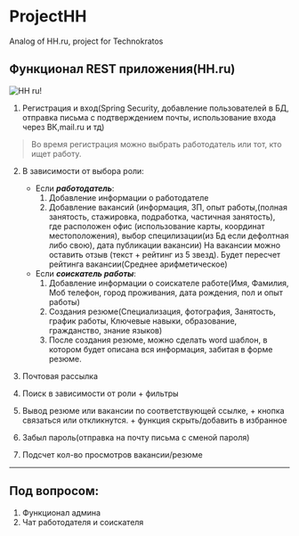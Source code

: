 # ProjectHH

Analog of HH.ru, project for Technokratos

## Функционал **REST** приложения(HH.ru)
![HH ru!](https://dszn.ru/uploads/editor/3a/d6/a6df2756992959a36ce97286dc28f7cfe35ef88f.png)
1. Регистрация и вход(Spring Security, добавление пользователей в БД, отправка письма с подтверждением почты, использование входа через ВК,mail.ru и тд)
>Во время регистрация можно выбрать работодатель или тот, кто ищет работу.
2. В зависимости от выбора роли:
    - Если ***работодатель***:
        1. Добавление информации о работодателе
        2. Добавление вакансий (информация, ЗП, опыт работы,(полная занятость, стажировка, подработка, частичная занятость), где расположен офис (использование карты, координат местоположения), выбор специлизации(из Бд если дефолтная либо свою), дата публикации вакансии)
           На вакансии можно оставить отзыв (текст + рейтинг из 5 звезд). Будет пересчет рейтинга вакансии(Среднее арифметическое)
    - Если ***соискатель работы***:
        1. Добавление информации о соискателе работе(Имя, Фамилия, Моб телефон, город проживания, дата рождения, пол и опыт работы)
        2. Создания резюме(Специализация, фотография, Занятость, график работы, Ключевые навыки, образование, гражданство, знание языков)
        3. После создания резюме, можно сделать word шаблон, в котором будет описана вся информация, забитая в форме резюме.

3. Почтовая рассылка
4. Поиск в зависимости от роли + фильтры
5. Вывод резюме или вакансии по соответствующей ссылке, + кнопка связаться или откликнутся. + функция скрыть/добавить в избранное
6. Забыл пароль(отправка на почту письма с сменой пароля)
7. Подсчет кол-во просмотров вакансии/резюме
---
## Под вопросом:
1. Функционал админа
2. Чат работодателя и соискателя
